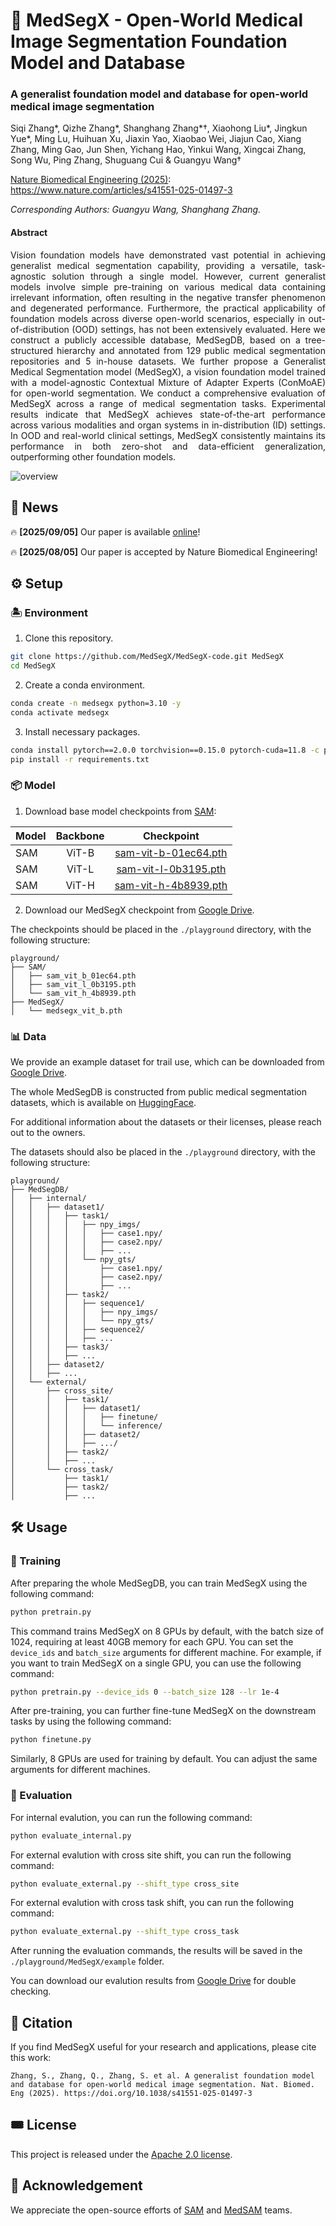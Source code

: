 # 🩻 MedSegX - Open-World Medical Image Segmentation Foundation Model and Database

### A generalist foundation model and database for open-world medical image segmentation

Siqi Zhang*, Qizhe Zhang*, Shanghang Zhang*†, Xiaohong Liu*, Jingkun Yue*, Ming Lu, Huihuan Xu, Jiaxin Yao, Xiaobao Wei, Jiajun Cao, Xiang Zhang, Ming Gao, Jun Shen, Yichang Hao, Yinkui Wang, Xingcai Zhang, Song Wu, Ping Zhang, Shuguang Cui & Guangyu Wang†


[Nature Biomedical Engineering (2025)](https://www.nature.com/articles/s41551-025-01497-3): https://www.nature.com/articles/s41551-025-01497-3

*Corresponding Authors: Guangyu Wang, Shanghang Zhang.*

#### Abstract

<p align="justify">
Vision foundation models have demonstrated vast potential in achieving generalist medical segmentation capability, providing a versatile, task-agnostic solution through a single model. However, current generalist models involve simple pre-training on various medical data containing irrelevant information, often resulting in the negative transfer phenomenon and degenerated performance. Furthermore, the practical applicability of foundation models across diverse open-world scenarios, especially in out-of-distribution (OOD) settings, has not been extensively evaluated. Here we construct a publicly accessible database, MedSegDB, based on a tree-structured hierarchy and annotated from 129 public medical segmentation repositories and 5 in-house datasets. We further propose a Generalist Medical Segmentation model (MedSegX), a vision foundation model trained with a model-agnostic Contextual Mixture of Adapter Experts (ConMoAE) for open-world segmentation. We conduct a comprehensive evaluation of MedSegX across a range of medical segmentation tasks. Experimental results indicate that MedSegX achieves state-of-the-art performance across various modalities and organ systems in in-distribution (ID) settings. In OOD and real-world clinical settings, MedSegX consistently maintains its performance in both zero-shot and data-efficient generalization, outperforming other foundation models.
</p>

![overview](assets/overview.webp)

## 📰 News

🔥 **[2025/09/05]** Our paper is available [online](https://www.nature.com/articles/s41551-025-01497-3)!

🔥 **[2025/08/05]** Our paper is accepted by Nature Biomedical Engineering!

## ⚙️ Setup

### 🏝️ Environment

1. Clone this repository.
```bash
git clone https://github.com/MedSegX/MedSegX-code.git MedSegX
cd MedSegX
```

2. Create a conda environment.
```bash
conda create -n medsegx python=3.10 -y
conda activate medsegx
```

3. Install necessary packages.
```bash
conda install pytorch==2.0.0 torchvision==0.15.0 pytorch-cuda=11.8 -c pytorch -c nvidia
pip install -r requirements.txt
```

### 📦️ Model

1. Download base model checkpoints from [SAM](https://github.com/facebookresearch/segment-anything#model-checkpoints):

| Model | Backbone | Checkpoint |
|----------|:----------:|:-----------:|
| SAM | ViT-B | [sam-vit-b-01ec64.pth](https://dl.fbaipublicfiles.com/segment_anything/sam_vit_b_01ec64.pth) |
| SAM | ViT-L | [sam-vit-l-0b3195.pth](https://dl.fbaipublicfiles.com/segment_anything/sam_vit_l_0b3195.pth) |
| SAM | ViT-H | [sam-vit-h-4b8939.pth](https://dl.fbaipublicfiles.com/segment_anything/sam_vit_h_4b8939.pth) |

2. Download our MedSegX checkpoint from [Google Drive](https://drive.google.com/file/d/1_lTLYQ1p0Et8GGgUNJWzONVSc6RwbRGe/view?usp=share_link).

The checkpoints should be placed in the `./playground` directory, with the following structure:
```
playground/
├── SAM/
│   ├── sam_vit_b_01ec64.pth
│   ├── sam_vit_l_0b3195.pth
│   └── sam_vit_h_4b8939.pth
├── MedSegX/
│   └── medsegx_vit_b.pth
```

### 📊 Data

We provide an example dataset for trail use, which can be downloaded from [Google Drive](https://drive.google.com/file/d/1MqI5m-lrRMqQghhbiXAdcgHFRLEuNtPN/view?usp=share_link).

The whole MedSegDB is constructed from public medical segmentation datasets, which is available on [HuggingFace](https://huggingface.co/datasets/medicalai/MedSegDB).

For additional information about the datasets or their licenses, please reach out to the owners.

The datasets should also be placed in the `./playground` directory, with the following structure:
```
playground/
├── MedSegDB/
│   ├── internal/
│   │   ├── dataset1/
│   │   │   ├── task1/
│   │   │   │   ├── npy_imgs/
│   │   │   │   │   ├── case1.npy/
│   │   │   │   │   ├── case2.npy/
│   │   │   │   │   ├── ...
│   │   │   │   └── npy_gts/
│   │   │   │       ├── case1.npy/
│   │   │   │       ├── case2.npy/
│   │   │   │       ├── ...
│   │   │   ├── task2/
│   │   │   │   ├── sequence1/
│   │   │   │   │   ├── npy_imgs/
│   │   │   │   │   └── npy_gts/
│   │   │   │   ├── sequence2/
│   │   │   │   ├── ...
│   │   │   ├── task3/
│   │   │   ├── ...
│   │   ├── dataset2/
│   │   ├── ...
│   └── external/
│       ├── cross_site/
│       │   ├── task1/
│       │   │   ├── dataset1/
│       │   │   │   ├── finetune/
│       │   │   │   └── inference/
│       │   │   ├── dataset2/
│       │   │   ├── .../
│       │   ├── task2/
│       │   ├── ...
│       └── cross_task/
│           ├── task1/
│           ├── task2/
│           ├── ...
```

## 🛠️ Usage

### 🚀 Training

After preparing the whole MedSegDB, you can train MedSegX using the following command:
```bash
python pretrain.py
```

This command trains MedSegX on 8 GPUs by default, with the batch size of 1024, requiring at least 40GB memory for each GPU. You can set the `device_ids` and `batch_size` arguments for different machine. For example, if you want to train MedSegX on a single GPU, you can use the following command:
```bash
python pretrain.py --device_ids 0 --batch_size 128 --lr 1e-4
```

After pre-training, you can further fine-tune MedSegX on the downstream tasks by using the following command:
```bash
python finetune.py
```

Similarly, 8 GPUs are used for training by default. You can adjust the same arguments for different machines.

### 🧪 Evaluation

For internal evalution, you can run the following command:
```bash
python evaluate_internal.py
```

For external evalution with cross site shift, you can run the following command:
```bash
python evaluate_external.py --shift_type cross_site
```

For external evalution with cross task shift, you can run the following command:
```bash
python evaluate_external.py --shift_type cross_task
```

After running the evaluation commands, the results will be saved in the `./playground/MedSegX/example` folder.

You can download our evalution results from [Google Drive](https://drive.google.com/file/d/1I1kmHtRGAs2wUiuvFgPDte9Mo_y3X1EC/view?usp=share_link) for double checking.

## 🔖 Citation
If you find MedSegX useful for your research and applications, please cite this work:
```
Zhang, S., Zhang, Q., Zhang, S. et al. A generalist foundation model and database for open-world medical image segmentation. Nat. Biomed. Eng (2025). https://doi.org/10.1038/s41551-025-01497-3
```

## 🎟️ License

This project is released under the [Apache 2.0 license](LICENSE).

## 🏅 Acknowledgement

We appreciate the open-source efforts of [SAM](https://github.com/facebookresearch/segment-anything) and [MedSAM](https://github.com/bowang-lab/MedSAM) teams.

